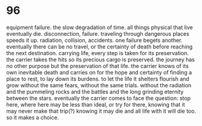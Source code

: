 # 96

equipment failure. the slow degradation of time. all things physical that live eventually die. disconnection, failure. traveling through dangerous places speeds it up. radiation, collision, accidents. one failure begets another. eventually there can be no travel, or the certainty of death before reaching the next destination. carrying life, every step is taken for its preservation. the carrier takes the hits so its precious cargo is preserved. the journey has no other purpose but the preservation of that life. the carrier knows of its own inevitable death and carries on for the hope and certainty of finding a place to rest, to lay down its burdens. to let the life it shelters flourish and grow without the same fears, without the same trials. without the radiation and the pummeling rocks and the battles and the long grinding eternity between the stars. eventually the carrier comes to face the question: stop here, where here may be less than ideal, or try for there, knowing that it may never make that trip(?) knowing it may die and all life with it will die too. so it makes a choice. 
